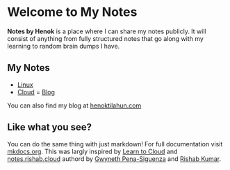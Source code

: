 # Welcome to My Notes

__Notes by Henok__ is a place where I can share my notes publicly. It will consist of anything from fully structured notes that go along with my learning to random brain dumps I have. 

## My Notes
- [Linux](./Linux/overview.md)
- [Cloud](./Cloud/CloudResumeChallenge/crc.md)
= [Blog](https://www.henoktilahun.com/tag/blogs/)

You can also find my blog at [henoktilahun.com](https://www.henoktilahun.com/tag/blogs/)

## Like what you see?

You can do the same thing with just markdown! For full documentation visit [mkdocs.org](https://www.mkdocs.org). This was largly inspired by [Learn to Cloud](https://learntocloud.guide/) and [notes.rishab.cloud](https://notes.rishab.cloud/) authord by [Gwyneth Pena-Siguenza](https://twitter.com/madebygps) and [Rishab Kumar](https://twitter.com/rishabk7).
